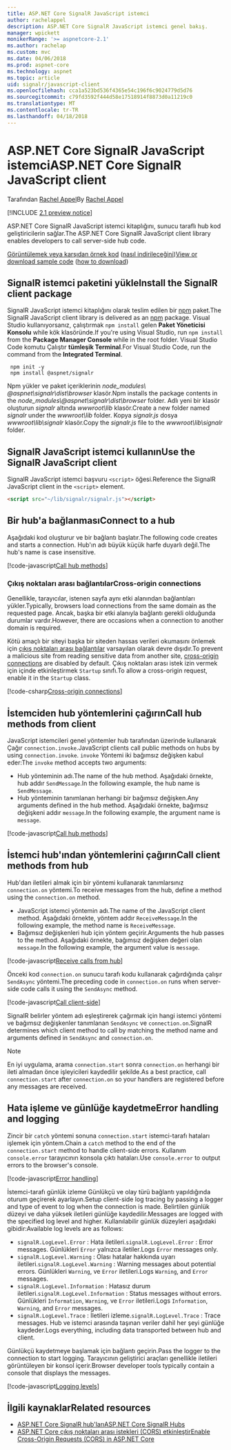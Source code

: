 ```yaml
---
title: ASP.NET Core SignalR JavaScript istemci
author: rachelappel
description: ASP.NET Core SignalR JavaScript istemci genel bakış.
manager: wpickett
monikerRange: '>= aspnetcore-2.1'
ms.author: rachelap
ms.custom: mvc
ms.date: 04/06/2018
ms.prod: aspnet-core
ms.technology: aspnet
ms.topic: article
uid: signalr/javascript-client
ms.openlocfilehash: cca1a523bd536f4365e54c196f6c9024779d5d76
ms.sourcegitcommit: c79fd3592f444d58e17518914f8873d0a11219c0
ms.translationtype: MT
ms.contentlocale: tr-TR
ms.lasthandoff: 04/18/2018
---
```

# <a name="aspnet-core-signalr-javascript-client"></a><span data-ttu-id="6b4ab-103">ASP.NET Core SignalR JavaScript istemci</span><span class="sxs-lookup"><span data-stu-id="6b4ab-103">ASP.NET Core SignalR JavaScript client</span></span>

<span data-ttu-id="6b4ab-104">Tarafından [Rachel Appel](http://twitter.com/rachelappel)</span><span class="sxs-lookup"><span data-stu-id="6b4ab-104">By [Rachel Appel](http://twitter.com/rachelappel)</span></span>

[!INCLUDE [2.1 preview notice](~/includes/2.1.md)]

<span data-ttu-id="6b4ab-105">ASP.NET Core SignalR JavaScript istemci kitaplığını, sunucu taraflı hub kod geliştiricilerin sağlar.</span><span class="sxs-lookup"><span data-stu-id="6b4ab-105">The ASP.NET Core SignalR JavaScript client library enables developers to call server-side hub code.</span></span>

<span data-ttu-id="6b4ab-106">[Görüntülemek veya karşıdan örnek kod](https://github.com/aspnet/Docs/tree/live/aspnetcore/signalr/javascript-client/sample) ([nasıl indirileceğini](xref:tutorials/index#how-to-download-a-sample))</span><span class="sxs-lookup"><span data-stu-id="6b4ab-106">[View or download sample code](https://github.com/aspnet/Docs/tree/live/aspnetcore/signalr/javascript-client/sample) ([how to download](xref:tutorials/index#how-to-download-a-sample))</span></span>

## <a name="install-the-signalr-client-package"></a><span data-ttu-id="6b4ab-107">SignalR istemci paketini yükle</span><span class="sxs-lookup"><span data-stu-id="6b4ab-107">Install the SignalR client package</span></span>

<span data-ttu-id="6b4ab-108">SignalR JavaScript istemci kitaplığını olarak teslim edilen bir [npm](https://www.npmjs.com/) paket.</span><span class="sxs-lookup"><span data-stu-id="6b4ab-108">The SignalR JavaScript client library is delivered as an [npm](https://www.npmjs.com/) package.</span></span> <span data-ttu-id="6b4ab-109">Visual Studio kullanıyorsanız, çalıştırmak `npm install` gelen **Paket Yöneticisi Konsolu** while kök klasöründe.</span><span class="sxs-lookup"><span data-stu-id="6b4ab-109">If you're using Visual Studio, run `npm install` from the **Package Manager Console** while in the root folder.</span></span> <span data-ttu-id="6b4ab-110">Visual Studio Code komutu Çalıştır **tümleşik Terminal**.</span><span class="sxs-lookup"><span data-stu-id="6b4ab-110">For Visual Studio Code, run the command from the **Integrated Terminal**.</span></span>

  ```console
   npm init -y
   npm install @aspnet/signalr
  ```

<span data-ttu-id="6b4ab-111">Npm yükler ve paket içeriklerinin *node_modules\\ @aspnet\signalr\dist\browser*  klasör.</span><span class="sxs-lookup"><span data-stu-id="6b4ab-111">Npm installs the package contents in the *node_modules\\@aspnet\signalr\dist\browser* folder.</span></span> <span data-ttu-id="6b4ab-112">Adlı yeni bir klasör oluşturun *signalr* altında *wwwroot\\lib* klasör.</span><span class="sxs-lookup"><span data-stu-id="6b4ab-112">Create a new folder named *signalr* under the *wwwroot\\lib* folder.</span></span> <span data-ttu-id="6b4ab-113">Kopya *signalr.js* dosya *wwwroot\lib\signalr* klasör.</span><span class="sxs-lookup"><span data-stu-id="6b4ab-113">Copy the *signalr.js* file to the *wwwroot\lib\signalr* folder.</span></span>

## <a name="use-the-signalr-javascript-client"></a><span data-ttu-id="6b4ab-114">SignalR JavaScript istemci kullanın</span><span class="sxs-lookup"><span data-stu-id="6b4ab-114">Use the SignalR JavaScript client</span></span>

<span data-ttu-id="6b4ab-115">SignalR JavaScript istemci başvuru `<script>` öğesi.</span><span class="sxs-lookup"><span data-stu-id="6b4ab-115">Reference the SignalR JavaScript client in the `<script>` element.</span></span>

```html
<script src="~/lib/signalr/signalr.js"></script>
```

## <a name="connect-to-a-hub"></a><span data-ttu-id="6b4ab-116">Bir hub'a bağlanması</span><span class="sxs-lookup"><span data-stu-id="6b4ab-116">Connect to a hub</span></span>

<span data-ttu-id="6b4ab-117">Aşağıdaki kod oluşturur ve bir bağlantı başlatır.</span><span class="sxs-lookup"><span data-stu-id="6b4ab-117">The following code creates and starts a connection.</span></span> <span data-ttu-id="6b4ab-118">Hub'ın adı büyük küçük harfe duyarlı değil.</span><span class="sxs-lookup"><span data-stu-id="6b4ab-118">The hub's name is case insensitive.</span></span>

[!code-javascript[Call hub methods](javascript-client/sample/wwwroot/js/chat.js?range=1-2,18)]

### <a name="cross-origin-connections"></a><span data-ttu-id="6b4ab-119">Çıkış noktaları arası bağlantılar</span><span class="sxs-lookup"><span data-stu-id="6b4ab-119">Cross-origin connections</span></span>

<span data-ttu-id="6b4ab-120">Genellikle, tarayıcılar, istenen sayfa aynı etki alanından bağlantıları yükler.</span><span class="sxs-lookup"><span data-stu-id="6b4ab-120">Typically, browsers load connections from the same domain as the requested page.</span></span> <span data-ttu-id="6b4ab-121">Ancak, başka bir etki alanıyla bağlantı gerekli olduğunda durumlar vardır.</span><span class="sxs-lookup"><span data-stu-id="6b4ab-121">However, there are occasions when a connection to another domain is required.</span></span>

<span data-ttu-id="6b4ab-122">Kötü amaçlı bir siteyi başka bir siteden hassas verileri okumasını önlemek için [çıkış noktaları arası bağlantılar](xref:security/cors) varsayılan olarak devre dışıdır.</span><span class="sxs-lookup"><span data-stu-id="6b4ab-122">To prevent a malicious site from reading sensitive data from another site, [cross-origin connections](xref:security/cors) are disabled by default.</span></span> <span data-ttu-id="6b4ab-123">Çıkış noktaları arası istek izin vermek için içinde etkinleştirmek `Startup` sınıfı.</span><span class="sxs-lookup"><span data-stu-id="6b4ab-123">To allow a cross-origin request, enable it in the `Startup` class.</span></span>

[!code-csharp[Cross-origin connections](javascript-client/sample/Startup.cs?highlight=29-34,55)]

## <a name="call-hub-methods-from-client"></a><span data-ttu-id="6b4ab-124">İstemciden hub yöntemlerini çağırın</span><span class="sxs-lookup"><span data-stu-id="6b4ab-124">Call hub methods from client</span></span>

<span data-ttu-id="6b4ab-125">JavaScript istemcileri genel yöntemler hub tarafından üzerinde kullanarak Çağır `connection.invoke`.</span><span class="sxs-lookup"><span data-stu-id="6b4ab-125">JavaScript clients call public methods on hubs by using `connection.invoke`.</span></span> <span data-ttu-id="6b4ab-126">`invoke` Yöntemi iki bağımsız değişken kabul eder:</span><span class="sxs-lookup"><span data-stu-id="6b4ab-126">The `invoke` method accepts two arguments:</span></span>

* <span data-ttu-id="6b4ab-127">Hub yönteminin adı.</span><span class="sxs-lookup"><span data-stu-id="6b4ab-127">The name of the hub method.</span></span> <span data-ttu-id="6b4ab-128">Aşağıdaki örnekte, hub addır `SendMessage`.</span><span class="sxs-lookup"><span data-stu-id="6b4ab-128">In the following example, the hub name is `SendMessage`.</span></span>
* <span data-ttu-id="6b4ab-129">Hub yönteminin tanımlanan herhangi bir bağımsız değişken.</span><span class="sxs-lookup"><span data-stu-id="6b4ab-129">Any arguments defined in the hub method.</span></span> <span data-ttu-id="6b4ab-130">Aşağıdaki örnekte, bağımsız değişkeni addır `message`.</span><span class="sxs-lookup"><span data-stu-id="6b4ab-130">In the following example, the argument name is `message`.</span></span>

[!code-javascript[Call hub methods](javascript-client/sample/wwwroot/js/chat.js?range=14)]

## <a name="call-client-methods-from-hub"></a><span data-ttu-id="6b4ab-131">İstemci hub'ından yöntemlerini çağırın</span><span class="sxs-lookup"><span data-stu-id="6b4ab-131">Call client methods from hub</span></span>

<span data-ttu-id="6b4ab-132">Hub'dan iletileri almak için bir yöntemi kullanarak tanımlarsınız `connection.on` yöntemi.</span><span class="sxs-lookup"><span data-stu-id="6b4ab-132">To receive messages from the hub, define a method using the `connection.on` method.</span></span>

* <span data-ttu-id="6b4ab-133">JavaScript istemci yöntemin adı.</span><span class="sxs-lookup"><span data-stu-id="6b4ab-133">The name of the JavaScript client method.</span></span> <span data-ttu-id="6b4ab-134">Aşağıdaki örnekte, yöntem addır `ReceiveMessage`.</span><span class="sxs-lookup"><span data-stu-id="6b4ab-134">In the following example, the method name is `ReceiveMessage`.</span></span>
* <span data-ttu-id="6b4ab-135">Bağımsız değişkenleri hub için yöntem geçirir.</span><span class="sxs-lookup"><span data-stu-id="6b4ab-135">Arguments the hub passes to the method.</span></span> <span data-ttu-id="6b4ab-136">Aşağıdaki örnekte, bağımsız değişken değeri olan `message`.</span><span class="sxs-lookup"><span data-stu-id="6b4ab-136">In the following example, the argument value is `message`.</span></span>

[!code-javascript[Receive calls from hub](javascript-client/sample/wwwroot/js/chat.js?range=4-9)]

<span data-ttu-id="6b4ab-137">Önceki kod `connection.on` sunucu tarafı kodu kullanarak çağırdığında çalışır `SendAsync` yöntemi.</span><span class="sxs-lookup"><span data-stu-id="6b4ab-137">The preceding code in `connection.on` runs when server-side code calls it using the `SendAsync` method.</span></span>

[!code-javascript[Call client-side](javascript-client/sample/hubs/chathub.cs?range=8-11)]

<span data-ttu-id="6b4ab-138">SignalR belirler yöntem adı eşleştirerek çağırmak için hangi istemci yöntemi ve bağımsız değişkenler tanımlanan `SendAsync` ve `connection.on`.</span><span class="sxs-lookup"><span data-stu-id="6b4ab-138">SignalR determines which client method to call by matching the method name and arguments defined in `SendAsync` and `connection.on`.</span></span>

> [!NOTE]
> <span data-ttu-id="6b4ab-139">En iyi uygulama, arama `connection.start` sonra `connection.on` herhangi bir ileti almadan önce işleyicileri kaydedilir şekilde.</span><span class="sxs-lookup"><span data-stu-id="6b4ab-139">As a best practice, call `connection.start` after `connection.on` so your handlers are registered before any messages are received.</span></span>

## <a name="error-handling-and-logging"></a><span data-ttu-id="6b4ab-140">Hata işleme ve günlüğe kaydetme</span><span class="sxs-lookup"><span data-stu-id="6b4ab-140">Error handling and logging</span></span>

<span data-ttu-id="6b4ab-141">Zincir bir `catch` yöntemi sonuna `connection.start` istemci-tarafı hataları işlemek için yöntem.</span><span class="sxs-lookup"><span data-stu-id="6b4ab-141">Chain a `catch` method to the end of the `connection.start` method to handle client-side errors.</span></span> <span data-ttu-id="6b4ab-142">Kullanım `console.error` tarayıcının konsola çıktı hataları.</span><span class="sxs-lookup"><span data-stu-id="6b4ab-142">Use `console.error` to output errors to the browser's console.</span></span>

[!code-javascript[Error handling](javascript-client/sample/wwwroot/js/chat.js?range=18)]

<span data-ttu-id="6b4ab-143">İstemci-tarafı günlük izleme Günlükçü ve olay türü bağlantı yapıldığında oturum geçirerek ayarlayın.</span><span class="sxs-lookup"><span data-stu-id="6b4ab-143">Setup client-side log tracing by passing a logger and type of event to log when the connection is made.</span></span> <span data-ttu-id="6b4ab-144">Belirtilen günlük düzeyi ve daha yüksek iletileri günlüğe kaydedilir.</span><span class="sxs-lookup"><span data-stu-id="6b4ab-144">Messages are logged with the specified log level and higher.</span></span> <span data-ttu-id="6b4ab-145">Kullanılabilir günlük düzeyleri aşağıdaki gibidir:</span><span class="sxs-lookup"><span data-stu-id="6b4ab-145">Available log levels are as follows:</span></span>

* <span data-ttu-id="6b4ab-146">`signalR.LogLevel.Error` : Hata iletileri.</span><span class="sxs-lookup"><span data-stu-id="6b4ab-146">`signalR.LogLevel.Error` : Error messages.</span></span> <span data-ttu-id="6b4ab-147">Günlükleri `Error` yalnızca iletiler.</span><span class="sxs-lookup"><span data-stu-id="6b4ab-147">Logs `Error` messages only.</span></span>
* <span data-ttu-id="6b4ab-148">`signalR.LogLevel.Warning` : Olası hatalar hakkında uyarı iletileri.</span><span class="sxs-lookup"><span data-stu-id="6b4ab-148">`signalR.LogLevel.Warning` : Warning messages about potential errors.</span></span> <span data-ttu-id="6b4ab-149">Günlükleri `Warning`, ve `Error` iletileri.</span><span class="sxs-lookup"><span data-stu-id="6b4ab-149">Logs `Warning`, and `Error` messages.</span></span>
* <span data-ttu-id="6b4ab-150">`signalR.LogLevel.Information` : Hatasız durum iletileri.</span><span class="sxs-lookup"><span data-stu-id="6b4ab-150">`signalR.LogLevel.Information` : Status messages without errors.</span></span> <span data-ttu-id="6b4ab-151">Günlükleri `Information`, `Warning`, ve `Error` iletileri.</span><span class="sxs-lookup"><span data-stu-id="6b4ab-151">Logs `Information`, `Warning`, and `Error` messages.</span></span>
* <span data-ttu-id="6b4ab-152">`signalR.LogLevel.Trace` : İletileri izleme.</span><span class="sxs-lookup"><span data-stu-id="6b4ab-152">`signalR.LogLevel.Trace` : Trace messages.</span></span> <span data-ttu-id="6b4ab-153">Hub ve istemci arasında taşınan veriler dahil her şeyi günlüğe kaydeder.</span><span class="sxs-lookup"><span data-stu-id="6b4ab-153">Logs everything, including data transported between hub and client.</span></span>

<span data-ttu-id="6b4ab-154">Günlükçü kaydetmeye başlamak için bağlantı geçirin.</span><span class="sxs-lookup"><span data-stu-id="6b4ab-154">Pass the logger to the connection to start logging.</span></span> <span data-ttu-id="6b4ab-155">Tarayıcının geliştirici araçları genellikle iletileri görüntüleyen bir konsol içerir.</span><span class="sxs-lookup"><span data-stu-id="6b4ab-155">Browser developer tools typically contain a console that displays the messages.</span></span>

[!code-javascript[Logging levels](javascript-client/sample/wwwroot/js/chat.js?range=1-2)]

## <a name="related-resources"></a><span data-ttu-id="6b4ab-156">İlgili kaynaklar</span><span class="sxs-lookup"><span data-stu-id="6b4ab-156">Related resources</span></span>

* [<span data-ttu-id="6b4ab-157">ASP.NET Core SignalR hub'ları</span><span class="sxs-lookup"><span data-stu-id="6b4ab-157">ASP.NET Core SignalR Hubs</span></span>](xref:signalr/hubs)
* [<span data-ttu-id="6b4ab-158">ASP.NET Core çıkış noktaları arası istekleri (CORS) etkinleştir</span><span class="sxs-lookup"><span data-stu-id="6b4ab-158">Enable Cross-Origin Requests (CORS) in ASP.NET Core</span></span>](xref:security/cors)